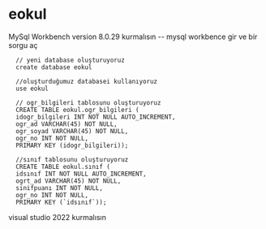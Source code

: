 # eokul
MySql Workbench version 8.0.29 kurmalısın 
     -- mysql workbence gir ve bir sorgu aç
      
      // yeni database oluşturuyoruz
      create database eokul
      
      //oluşturduğumuz databasei kullanıyoruz
      use eokul
       
      // ogr_bilgileri tablosunu oluşturuyoruz
      CREATE TABLE eokul.ogr_bilgileri (
      idogr_bilgileri INT NOT NULL AUTO_INCREMENT,
      ogr_ad VARCHAR(45) NOT NULL,
      ogr_soyad VARCHAR(45) NOT NULL,
      ogr_no INT NOT NULL,
      PRIMARY KEY (idogr_bilgileri));
      
      //sınıf tablosunu oluşturuyoruz
      CREATE TABLE eokul.sınıf (
      idsınıf INT NOT NULL AUTO_INCREMENT,
      ogrt_ad VARCHAR(45) NOT NULL,
      sinifpuanı INT NOT NULL,
      ogr_no INT NOT NULL,
      PRIMARY KEY (`idsınıf`));
  
visual studio 2022 kurmalısın 
